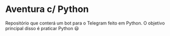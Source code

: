 # Aventura c/ Python
Repositório que conterá um bot para o Telegram feito em Python.
O objetivo principal disso é praticar Python 😃
